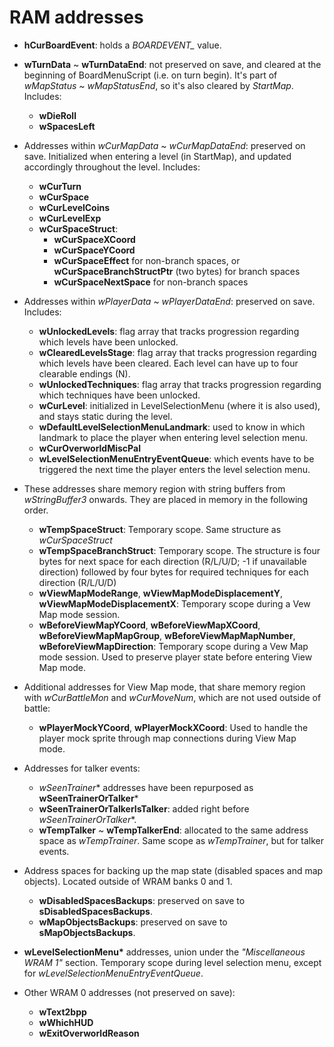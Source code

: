 # RAM addresses

- **hCurBoardEvent**: holds a *BOARDEVENT_* value.

- **wTurnData** ~ **wTurnDataEnd**: not preserved on save, and cleared at the beginning of BoardMenuScript (i.e. on turn begin). It's part of *wMapStatus* ~ *wMapStatusEnd*, so it's also cleared by *StartMap*. Includes:
  - **wDieRoll**
  - **wSpacesLeft**

- Addresses within *wCurMapData* ~ *wCurMapDataEnd*: preserved on save. Initialized when entering a level (in StartMap), and updated accordingly throughout the level. Includes:
  - **wCurTurn**
  - **wCurSpace**
  - **wCurLevelCoins**
  - **wCurLevelExp**
  - **wCurSpaceStruct**:
    - **wCurSpaceXCoord**
    - **wCurSpaceYCoord**
    - **wCurSpaceEffect** for non-branch spaces, or **wCurSpaceBranchStructPtr** (two bytes) for branch spaces
    - **wCurSpaceNextSpace** for non-branch spaces

- Addresses within *wPlayerData* ~ *wPlayerDataEnd*: preserved on save. Includes:
  - **wUnlockedLevels**: flag array that tracks progression regarding which levels have been unlocked.
  - **wClearedLevelsStage<N>**: flag array that tracks progression regarding which levels have been cleared. Each level can have up to four clearable endings (N).
  - **wUnlockedTechniques**: flag array that tracks progression regarding which techniques have been unlocked.
  - **wCurLevel**: initialized in LevelSelectionMenu (where it is also used), and stays static during the level.
  - **wDefaultLevelSelectionMenuLandmark**: used to know in which landmark to place the player when entering level selection menu.
  - **wCurOverworldMiscPal**
  - **wLevelSelectionMenuEntryEventQueue**: which events have to be triggered the next time the player enters the level selection menu.

- These addresses share memory region with string buffers from *wStringBuffer3* onwards. They are placed in memory in the following order.
  - **wTempSpaceStruct**: Temporary scope. Same structure as *wCurSpaceStruct*
  - **wTempSpaceBranchStruct**: Temporary scope. The structure is four bytes for next space for each direction (R/L/U/D; -1 if unavailable direction) followed by four bytes for required techniques for each direction (R/L/U/D)
  - **wViewMapModeRange**, **wViewMapModeDisplacementY**, **wViewMapModeDisplacementX**: Temporary scope during a Vew Map mode session.
  - **wBeforeViewMapYCoord**, **wBeforeViewMapXCoord**, **wBeforeViewMapMapGroup**, **wBeforeViewMapMapNumber**, **wBeforeViewMapDirection**: Temporary scope during a Vew Map mode session. Used to preserve player state before entering View Map mode.

- Additional addresses for View Map mode, that share memory region with *wCurBattleMon* and *wCurMoveNum*, which are not used outside of battle:
  - **wPlayerMockYCoord**, **wPlayerMockXCoord**: Used to handle the player mock sprite through map connections during View Map mode.

- Addresses for talker events:
  - *wSeenTrainer** addresses have been repurposed as **wSeenTrainerOrTalker***
  - **wSeenTrainerOrTalkerIsTalker**: added right before *wSeenTrainerOrTalker**.
  - **wTempTalker** ~ **wTempTalkerEnd**: allocated to the same address space as *wTempTrainer*. Same scope as *wTempTrainer*, but for talker events.

- Address spaces for backing up the map state (disabled spaces and map objects). Located outside of WRAM banks 0 and 1.
  - **wDisabledSpacesBackups**: preserved on save to **sDisabledSpacesBackups**.
  - **wMapObjectsBackups**: preserved on save to **sMapObjectsBackups**.

- **wLevelSelectionMenu\*** addresses, union under the *"Miscellaneous WRAM 1"* section. Temporary scope during level selection menu, except for *wLevelSelectionMenuEntryEventQueue*.

- Other WRAM 0 addresses (not preserved on save):
  - **wText2bpp**
  - **wWhichHUD**
  - **wExitOverworldReason**
